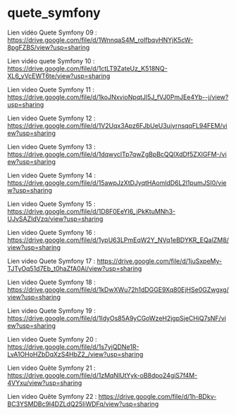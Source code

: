 # quete_symfony

Lien vidéo Quete Symfony 09 : https://drive.google.com/file/d/1WnnqaS4M_rolfbqvHNYjK5cW-8pgFZBS/view?usp=sharing

Lien vidéo quete Symfony 10 : https://drive.google.com/file/d/1ctLT9ZateUz_K518NQ-XL6_yVcEWT6te/view?usp=sharing

Lien video Quete Symfony 11 : https://drive.google.com/file/d/1koJNxvioNpqtJl5J_fVJ0PmJEe4Yb--j/view?usp=sharing

Lien video Quete Symfony 12 : https://drive.google.com/file/d/1V2Uqx3Apz6FJbUeU3ujyrnsqqFL94FEM/view?usp=sharing

Lien video Quete Symfony 13 : https://drive.google.com/file/d/1dqwyclTp7qwZgBpBcQQlXdDf5ZXlGFM-/view?usp=sharing

Lien video Quete Symfony 14 : https://drive.google.com/file/d/15awpJzXtDJyqtHAomldD6L2l1pumJSI0/view?usp=sharing

Lien video Quete Symfony 15 : https://drive.google.com/file/d/1D8F0EeYI6_jPkKtuMNh3-UJvSAZIdVzq/view?usp=sharing

Lien video Quete Symfony 16 : https://drive.google.com/file/d/1ypU63LPmEqW2Y_NVq1eBDYKR_EQaIZM8/view?usp=sharing

Lien video Quete Symfony 17 : https://drive.google.com/file/d/1juSxpeMy-TJTyOq51d7Eb_t0haZfA0Ai/view?usp=sharing

Lien video Quete Symfony 18 : https://drive.google.com/file/d/1kDwXWu72h1dDGGE9Xq80EjHSe0GZwgxg/view?usp=sharing

Lien video Quete Symfony 19 : https://drive.google.com/file/d/1IdyOs85A9yCGoWzeH2jgpSjeCHiQ7sNF/view?usp=sharing

Lien video Quete Symfony 20 : https://drive.google.com/file/d/1s7yjQDNe1R-LvA1OHoHZbDqXzS4HbZ2_/view?usp=sharing

Lien video Quête Symfony 21 : https://drive.google.com/file/d/1zMqNlUtYyk-oB8dpo24giS7f4M-4VYxu/view?usp=sharing

Lien video Quête Symfony 22 : https://drive.google.com/file/d/1h-BDkv-BC3YSMDBc9l4DZLdQ25IiWDFq/view?usp=sharing
